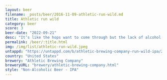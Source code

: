 ```yaml
---
layout: beer
filename: _posts/beer/2016-11-09-athletic-run-wild.md
title: Athletic run wild
category: beer
score: 3
beer-date: "2022-09-21"
desc: "It’s like the hops want to come through but the lack of alcohol ruins it. Ends up zesty and leaves a bad taste in the mouth. Extra negative points for no alcohol"
permalink: /beer/:title.html
img: /img/list/athletic-run-wild.jpeg
untappd: "https://untappd.com/b/athletic-brewing-company-run-wild-ipa/2640438"
country: "United States"
brewery: "Athletic Brewing Company"
breweryURL: "brewery/athletic-brewing-company.html"
style: "Non-Alcoholic Beer - IPA"
---
```

